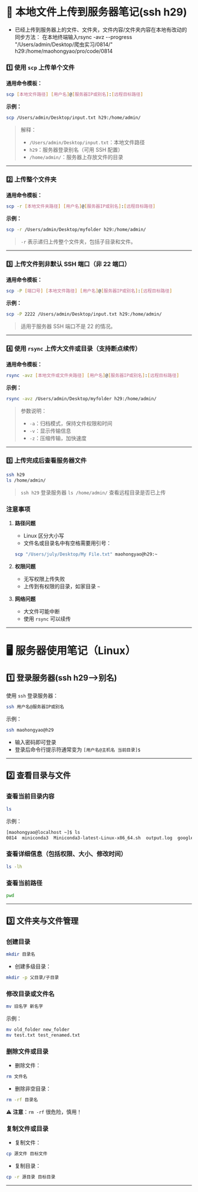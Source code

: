 # 📌 本地文件上传到服务器笔记(ssh h29)
* 已经上传到服务器上的文件、文件夹，文件内容/文件夹内容在本地有改动的同步方法：
  在本地终端输入rsync -avz --progress "/Users/admin/Desktop/爬虫实习/0814/" h29:/home/maohongyao/pro/code/0814


### 1️⃣ 使用 `scp` 上传单个文件

**通用命令模板：**

```bash
scp [本地文件路径] [用户名]@[服务器IP或别名]:[远程目标路径]
```

**示例：**

```bash
scp /Users/admin/Desktop/input.txt h29:/home/admin/
```

> 解释：
>
> * `/Users/admin/Desktop/input.txt`：本地文件路径
> * `h29`：服务器登录别名（可用 SSH 配置）
> * `/home/admin/`：服务器上存放文件的目录

---

### 2️⃣ 上传整个文件夹

**通用命令模板：**

```bash
scp -r [本地文件夹路径] [用户名]@[服务器IP或别名]:[远程目标路径]
```

**示例：**

```bash
scp -r /Users/admin/Desktop/myfolder h29:/home/admin/
```

> `-r` 表示递归上传整个文件夹，包括子目录和文件。

---

### 3️⃣ 上传文件到非默认 SSH 端口（非 22 端口）

**通用命令模板：**

```bash
scp -P [端口号] [本地文件路径] [用户名]@[服务器IP或别名]:[远程目标路径]
```

**示例：**

```bash
scp -P 2222 /Users/admin/Desktop/input.txt h29:/home/admin/
```

> 适用于服务器 SSH 端口不是 22 的情况。

---

### 4️⃣ 使用 `rsync` 上传大文件或目录（支持断点续传）

**通用命令模板：**

```bash
rsync -avz [本地文件或文件夹路径] [用户名]@[服务器IP或别名]:[远程目标路径]
```

**示例：**

```bash
rsync -avz /Users/admin/Desktop/myfolder h29:/home/admin/
```

> 参数说明：
>
> * `-a`：归档模式，保持文件权限和时间
> * `-v`：显示传输信息
> * `-z`：压缩传输，加快速度

---

### 5️⃣ 上传完成后查看服务器文件

```bash
ssh h29
ls /home/admin/
```

> `ssh h29` 登录服务器
> `ls /home/admin/` 查看远程目录是否已上传


### 注意事项

1. **路径问题**

   * Linux 区分大小写
   * 文件名或目录名中有空格需要用引号：

   ```bash
   scp "/Users/july/Desktop/My File.txt" maohongyao@h29:~
   ```

2. **权限问题**

   * 无写权限上传失败
   * 上传到有权限的目录，如家目录 `~`

3. **网络问题**

   * 大文件可能中断
   * 使用 `rsync` 可以续传


___

# 🖥 服务器使用笔记（Linux）

## 1️⃣ 登录服务器(ssh h29-->别名)

使用 `ssh` 登录服务器：

```bash
ssh 用户名@服务器IP或别名
```

示例：

```bash
ssh maohongyao@h29
```

* 输入密码即可登录
* 登录后命令行提示符通常变为 `[用户名@主机名 当前目录]$`

---

## 2️⃣ 查看目录与文件

### 查看当前目录内容

```bash
ls
```

示例：

```bash
[maohongyao@localhost ~]$ ls
0814  miniconda3  Miniconda3-latest-Linux-x86_64.sh  output.log  google-chrome-stable_current_amd64.deb
```

### 查看详细信息（包括权限、大小、修改时间）

```bash
ls -lh
```

### 查看当前路径

```bash
pwd
```

---

## 3️⃣ 文件夹与文件管理

### 创建目录

```bash
mkdir 目录名
```

* 创建多级目录：

```bash
mkdir -p 父目录/子目录
```

### 修改目录或文件名

```bash
mv 旧名字 新名字
```

示例：

```bash
mv old_folder new_folder
mv test.txt test_renamed.txt
```

### 删除文件或目录

* 删除文件：

```bash
rm 文件名
```

* 删除非空目录：

```bash
rm -rf 目录名
```

⚠️ **注意**：`rm -rf` 很危险，慎用！

### 复制文件或目录

* 复制文件：

```bash
cp 源文件 目标文件
```

* 复制目录：

```bash
cp -r 源目录 目标目录
```

---


